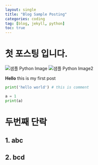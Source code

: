 ```yaml
---
layout: single
title: "Blog Sample Posting"
categories: coding
tag: [blog, jekyll, python]
toc: true
---
```


# 첫 포스팅 입니다.

![샘플 Python Image](https://raw.githubusercontent.com/kimds929/kimds929.github.io/master/images/2022-10-12-Sample/python_logo.png)
![샘플 Python Image2](https://raw.githubusercontent.com/kimds929/kimds929.github.io/master/images/AI_Image.png)

**Hello** this is my first post

```python
print('hello world') # this is comment

a = 1
print(a)

```
# 두번째 단락
## 1. abc
## 2. bcd


